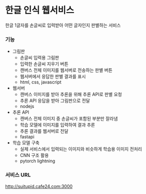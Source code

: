 # 한글 인식 웹서비스
한글 1글자를 손글씨로 입력받아 어떤 글자인지 판별하는 서비스
### 기능
* 그림판
  - 손글씨 입력용 그림판
  - 입력한 손글씨 지우기 버튼
  - 캔버스 전체 이미지를 웹서버로 전송하는 판별 버튼
  - 웹서버에서 응답한 판별 결과를 표시
  - html, css, javascript
* 웹서버
  - 캔버스 이미지를 받아 추론을 위해 추론 API로 판별 요청
  - 추론 API 응답을 받아 그림판으로 전달
  - nodejs
* 추론 API
  - 캔버스 전체 이미지 중 손글씨가 포함된 부분만 잘라냄
  - 학습 모델에 이미지를 입력하여 결과 추론
  - 추론 결과를 웹서버로 전달
  - fastapi
* 학습 모델 구축 
  - 실제 서비스에서 입력되는 이미지와 비슷하게 학습용 이미지 전처리
  - CNN 구조 활용
  - pytorch lightning
### 서비스 URL
http://suitupid.cafe24.com:3000
